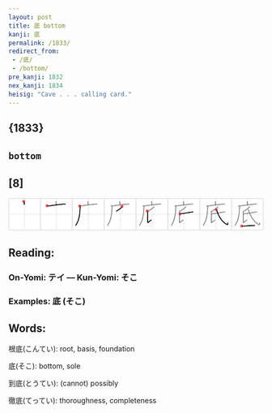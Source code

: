 ```yaml
---
layout: post
title: 底 bottom
kanji: 底
permalink: /1833/
redirect_from:
 - /底/
 - /bottom/
pre_kanji: 1832
nex_kanji: 1834
heisig: "Cave . . . calling card."
---
```


## {1833}

## `bottom`

## [8]

<div class="stroke"><img src="../images/E5BA95.png" /></div>

## Reading:

### On-Yomi: テイ &mdash; Kun-Yomi: そこ

### Examples: 底 (そこ)

## Words:

根底(こんてい): root, basis, foundation

底(そこ): bottom, sole

到底(とうてい): (cannot) possibly

徹底(てってい): thoroughness, completeness
